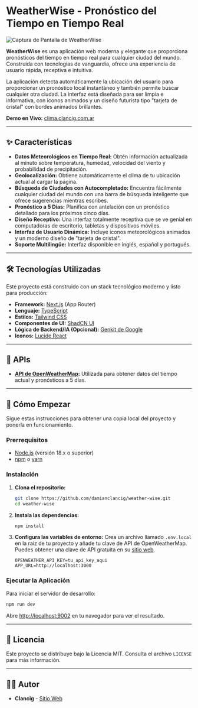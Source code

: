 # WeatherWise - Pronóstico del Tiempo en Tiempo Real

![Captura de Pantalla de WeatherWise](https://placehold.co/1200x630.png)

**WeatherWise** es una aplicación web moderna y elegante que proporciona pronósticos del tiempo en tiempo real para cualquier ciudad del mundo. Construida con tecnologías de vanguardia, ofrece una experiencia de usuario rápida, receptiva e intuitiva.

La aplicación detecta automáticamente la ubicación del usuario para proporcionar un pronóstico local instantáneo y también permite buscar cualquier otra ciudad. La interfaz está diseñada para ser limpia e informativa, con iconos animados y un diseño futurista tipo "tarjeta de cristal" con bordes animados brillantes.

**Demo en Vivo:** [clima.clancig.com.ar](https://clima.clancig.com.ar)

---

## ✨ Características

- **Datos Meteorológicos en Tiempo Real:** Obtén información actualizada al minuto sobre temperatura, humedad, velocidad del viento y probabilidad de precipitación.
- **Geolocalización:** Obtiene automáticamente el clima de tu ubicación actual al cargar la página.
- **Búsqueda de Ciudades con Autocompletado:** Encuentra fácilmente cualquier ciudad del mundo con una barra de búsqueda inteligente que ofrece sugerencias mientras escribes.
- **Pronóstico a 5 Días:** Planifica con antelación con un pronóstico detallado para los próximos cinco días.
- **Diseño Receptivo:** Una interfaz totalmente receptiva que se ve genial en computadoras de escritorio, tabletas y dispositivos móviles.
- **Interfaz de Usuario Dinámica:** Incluye iconos meteorológicos animados y un moderno diseño de "tarjeta de cristal".
- **Soporte Multilingüe:** Interfaz disponible en inglés, español y portugués.

---

## 🛠️ Tecnologías Utilizadas

Este proyecto está construido con un stack tecnológico moderno y listo para producción:

- **Framework:** [Next.js](https://nextjs.org/) (App Router)
- **Lenguaje:** [TypeScript](https://www.typescriptlang.org/)
- **Estilos:** [Tailwind CSS](https://tailwindcss.com/)
- **Componentes de UI:** [ShadCN UI](https://ui.shadcn.com/)
- **Lógica de Backend/IA (Opcional):** [Genkit de Google](https://firebase.google.com/docs/genkit)
- **Iconos:** [Lucide React](https://lucide.dev/guide/packages/lucide-react)

---

## 🔌 APIs

- **[API de OpenWeatherMap](https://openweathermap.org/api):** Utilizada para obtener datos del tiempo actual y pronósticos a 5 días.

---

## 🚀 Cómo Empezar

Sigue estas instrucciones para obtener una copia local del proyecto y ponerla en funcionamiento.

### Prerrequisitos

- [Node.js](https://nodejs.org/) (versión 18.x o superior)
- [npm](https://www.npmjs.com/) o [yarn](https://yarnpkg.com/)

### Instalación

1.  **Clona el repositorio:**
    ```bash
    git clone https://github.com/damianclancig/weather-wise.git
    cd weather-wise
    ```

2.  **Instala las dependencias:**
    ```bash
    npm install
    ```

3.  **Configura las variables de entorno:**
    Crea un archivo llamado `.env.local` en la raíz de tu proyecto y añade tu clave de API de OpenWeatherMap. Puedes obtener una clave de API gratuita en su [sitio web](https://home.openweathermap.org/users/sign_up).

    ```.env.local
    OPENWEATHER_API_KEY=tu_api_key_aqui
    APP_URL=http://localhost:3000
    ```

### Ejecutar la Aplicación

Para iniciar el servidor de desarrollo:

```bash
npm run dev
```

Abre [http://localhost:9002](http://localhost:9002) en tu navegador para ver el resultado.

---

## 📄 Licencia

Este proyecto se distribuye bajo la Licencia MIT. Consulta el archivo `LICENSE` para más información.

---

## 👨‍💻 Autor

- **Clancig** - [Sitio Web](https://clancig.com.ar)
